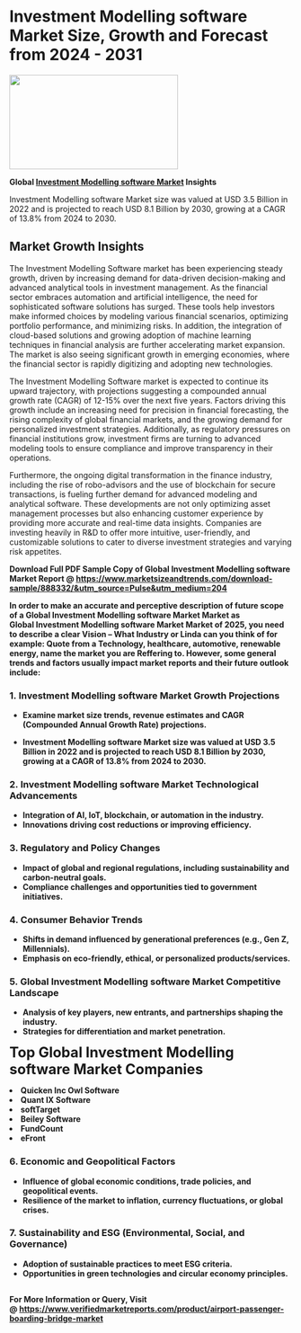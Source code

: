 <H1>Investment Modelling software Market Size, Growth and Forecast from 2024 - 2031</H1><img class="aligncenter size-medium wp-image-584254" src="https://thirdeyenews.in/wp-content/uploads/2024/09/Global-Market-Research-300x168.jpeg" alt="" width="300" height="168" /><p><strong>Global&nbsp;<a href="https://www.marketsizeandtrends.com/download-sample/888332/&amp;utm_source=Pulse&amp;utm_medium=204">Investment Modelling software Market</a> Insights</strong></p><p>Investment Modelling software Market size was valued at USD 3.5 Billion in 2022 and is projected to reach USD 8.1 Billion by 2030, growing at a CAGR of 13.8% from 2024 to 2030.</p><p><h2>Market Growth Insights</h2> <p>The Investment Modelling Software market has been experiencing steady growth, driven by increasing demand for data-driven decision-making and advanced analytical tools in investment management. As the financial sector embraces automation and artificial intelligence, the need for sophisticated software solutions has surged. These tools help investors make informed choices by modeling various financial scenarios, optimizing portfolio performance, and minimizing risks. In addition, the integration of cloud-based solutions and growing adoption of machine learning techniques in financial analysis are further accelerating market expansion. The market is also seeing significant growth in emerging economies, where the financial sector is rapidly digitizing and adopting new technologies.</p> <p><strong></strong></p> <p>The Investment Modelling Software market is expected to continue its upward trajectory, with projections suggesting a compounded annual growth rate (CAGR) of 12-15% over the next five years. Factors driving this growth include an increasing need for precision in financial forecasting, the rising complexity of global financial markets, and the growing demand for personalized investment strategies. Additionally, as regulatory pressures on financial institutions grow, investment firms are turning to advanced modeling tools to ensure compliance and improve transparency in their operations.</p> <p>Furthermore, the ongoing digital transformation in the finance industry, including the rise of robo-advisors and the use of blockchain for secure transactions, is fueling further demand for advanced modeling and analytical software. These developments are not only optimizing asset management processes but also enhancing customer experience by providing more accurate and real-time data insights. Companies are investing heavily in R&D to offer more intuitive, user-friendly, and customizable solutions to cater to diverse investment strategies and varying risk appetites.</p> <p><strong></p><p><span class=""><strong>Download Full PDF Sample Copy of Global Investment Modelling software Market Report</strong> @ <a href="https://www.marketsizeandtrends.com/download-sample/888332/&amp;utm_source=Pulse&amp;utm_medium=204" target="_blank">https://www.marketsizeandtrends.com/download-sample/888332/&amp;utm_source=Pulse&amp;utm_medium=204</a></span></p><p>In order to make an accurate and perceptive description of future scope of a Global&nbsp;Investment Modelling software Market Market as Global&nbsp;Investment Modelling software Market Market of 2025, you need to describe a clear Vision &ndash; What Industry or Linda can you think of for example: Quote from a Technology, healthcare, automotive, renewable energy, name the market you are Reffering to. However, some general trends and factors usually impact market reports and their future outlook include:</p><h3>1.&nbsp;<strong>Investment Modelling software Market Growth Projections</strong></h3><ul><li>Examine market size trends, revenue estimates and CAGR (Compounded Annual Growth Rate) projections.</li><li><p>Investment Modelling software Market size was valued at USD 3.5 Billion in 2022 and is projected to reach USD 8.1 Billion by 2030, growing at a CAGR of 13.8% from 2024 to 2030.</p></li></ul><h3>2.&nbsp;<strong>Investment Modelling software Market Technological Advancements</strong></h3><ul><li>Integration of AI, IoT, blockchain, or automation in the industry.</li><li>Innovations driving cost reductions or improving efficiency.</li></ul><h3>3.&nbsp;<strong>Regulatory and Policy Changes</strong></h3><ul><li>Impact of global and regional regulations, including sustainability and carbon-neutral goals.</li><li>Compliance challenges and opportunities tied to government initiatives.</li></ul><h3>4.&nbsp;<strong>Consumer Behavior Trends</strong></h3><ul><li>Shifts in demand influenced by generational preferences (e.g., Gen Z, Millennials).</li><li>Emphasis on eco-friendly, ethical, or personalized products/services.</li></ul><h3>5.&nbsp;<strong>Global Investment Modelling software Market Competitive Landscape</strong></h3><ul><li>Analysis of key players, new entrants, and partnerships shaping the industry.</li><li>Strategies for differentiation and market penetration.</li></ul><p data-pm-slice="1 1 []"><span style="color: inherit; font-family: inherit; font-size: 25px;">Top Global Investment Modelling software Market Companies</span></p><div class="" data-test-id=""><p><li>Quicken Inc Owl Software</li><li> Quant IX Software</li><li> softTarget</li><li> Beiley Software</li><li> FundCount</li><li> eFront</li></p></div><h3>6.&nbsp;<strong>Economic and Geopolitical Factors</strong></h3><ul><li>Influence of global economic conditions, trade policies, and geopolitical events.</li><li>Resilience of the market to inflation, currency fluctuations, or global crises.</li></ul><h3>7.&nbsp;<strong>Sustainability and ESG (Environmental, Social, and Governance)</strong></h3><ul><li>Adoption of sustainable practices to meet ESG criteria.</li><li>Opportunities in green technologies and circular economy principles.</li></ul><h2><strong style="font-size: 14px;">For More Information or Query, Visit @&nbsp;</strong><a style="background-color: #ffffff; font-size: 14px;" href="https://www.marketsizeandtrends.com/report/investment-modelling-software-market-/" target="_blank">https://www.verifiedmarketreports.com/product/airport-passenger-boarding-bridge-market</a></h2>
